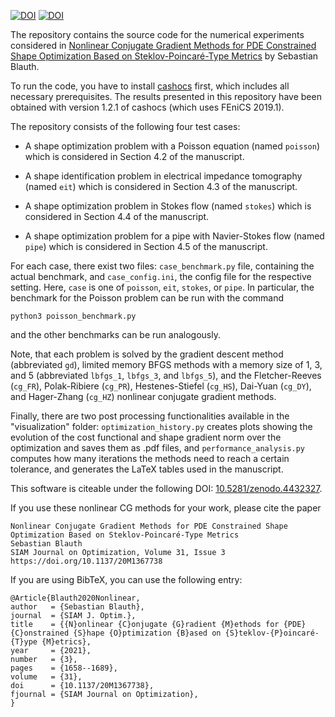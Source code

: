 [![DOI](https://img.shields.io/badge/DOI-10.1137%2F20M1367738-blue)](https://doi.org/10.1137/20M1367738)
[![DOI](https://zenodo.org/badge/DOI/10.5281/zenodo.4432327.svg)](https://doi.org/10.5281/zenodo.4432327)




The repository contains the source code for the numerical experiments considered
in [Nonlinear Conjugate Gradient Methods for PDE Constrained Shape Optimization Based on Steklov-Poincaré-Type Metrics](https://doi.org/10.1137/20M1367738) by Sebastian Blauth.

To run the code, you have to install [cashocs](https://cashocs.readthedocs.io/)
first, which includes all necessary prerequisites. The results presented in this
repository have been obtained with version 1.2.1 of cashocs (which uses FEniCS 2019.1).

The repository consists of the following four test cases:

- A shape optimization problem with a Poisson equation (named `poisson`) which
is considered in Section 4.2 of the manuscript.

- A shape identification problem in electrical impedance tomography (named `eit`) which is considered in Section 4.3 of the manuscript.

- A shape optimization problem in Stokes flow (named `stokes`) which is considered
in Section 4.4 of the manuscript.

- A shape optimization problem for a pipe with Navier-Stokes flow (named `pipe`)
which is considered in Section 4.5 of the manuscript.

For each case, there exist two files: `case_benchmark.py` file, containing
the actual benchmark, and `case_config.ini`, the config file for the respective
setting. Here, `case` is one of `poisson`, `eit`, `stokes`, or `pipe`. In particular,
the benchmark for the Poisson problem can be run with the command

    python3 poisson_benchmark.py

and the other benchmarks can be run analogously.

Note, that each problem is solved by the gradient descent method (abbreviated `gd`), limited memory BFGS methods with a memory size of 1, 3, and 5 (abbreviated `lbfgs_1`, `lbfgs_3`, and `lbfgs_5`), and the Fletcher-Reeves (`cg_FR`), Polak-Ribiere (`cg_PR`),
Hestenes-Stiefel (`cg_HS`), Dai-Yuan (`cg_DY`), and Hager-Zhang (`cg_HZ`) nonlinear
conjugate gradient methods.

Finally, there are two post processing functionalities available in the "visualization"
folder: `optimization_history.py` creates plots showing the evolution of the cost functional and shape gradient norm over the optimization and saves them as .pdf files, and `performance_analysis.py` computes how many iterations the methods need to reach a certain tolerance, and generates the LaTeX tables used in the manuscript.

This software is citeable under the following DOI: [10.5281/zenodo.4432327](https://doi.org/10.5281/zenodo.4432327).

If you use these nonlinear CG methods for your work, please cite the paper

    Nonlinear Conjugate Gradient Methods for PDE Constrained Shape Optimization Based on Steklov-Poincaré-Type Metrics
    Sebastian Blauth
    SIAM Journal on Optimization, Volume 31, Issue 3
    https://doi.org/10.1137/20M1367738

If you are using BibTeX, you can use the following entry:

    @Article{Blauth2020Nonlinear,
    author   = {Sebastian Blauth},
    journal  = {SIAM J. Optim.},
    title    = {{N}onlinear {C}onjugate {G}radient {M}ethods for {PDE} {C}onstrained {S}hape {O}ptimization {B}ased on {S}teklov-{P}oincaré-{T}ype {M}etrics},
    year     = {2021},
    number   = {3},
    pages    = {1658--1689},
    volume   = {31},
    doi      = {10.1137/20M1367738},
    fjournal = {SIAM Journal on Optimization},
    }